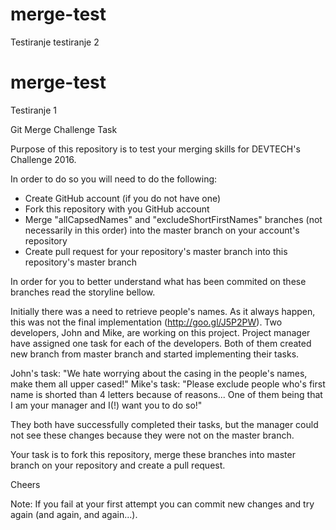 
# merge-test
Testiranje testiranje 2


# merge-test
Testiranje 1

Git Merge Challenge Task

Purpose of this repository is to test your merging skills for DEVTECH's Challenge 2016.

In order to do so you will need to do the following:
- Create GitHub account (if you do not have one)
- Fork this repository with you GitHub account
- Merge "allCapsedNames" and "excludeShortFirstNames" branches (not necessarily in this order) into the master branch on your account's repository
- Create pull request for your repository's master branch into this repository's master branch

In order for you to better understand what has been commited on these branches read the storyline bellow.

Initially there was a need to retrieve people's names. As it always happen, this was not the final implementation (http://goo.gl/J5P2PW).
Two developers, John and Mike, are working on this project. 
Project manager have assigned one task for each of the developers.
Both of them created new branch from master branch and started implementing their tasks.

John's task: "We hate worrying about the casing in the people's names, make them all upper cased!"
Mike's task: "Please exclude people who's first name is shorted than 4 letters because of reasons... One of them being that I am your manager and I(!) want you to do so!"

They both have successfully completed their tasks, but the manager could not see these changes because they were not on the master branch.

Your task is to fork this repository, merge these branches into master branch on your repository and create a pull request.

Cheers

Note: If you fail at your first attempt you can commit new changes and try again (and again, and again...).

